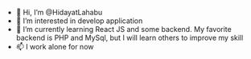 - 👋 Hi, I’m @HidayatLahabu
- 👀 I’m interested in develop application 
- 🌱 I’m currently learning React JS and some backend. My favorite backend is PHP and MySql, but I will learn others to improve my skill
- 📫 I work alone for now

<!---
HidayatLahabu/HidayatLahabu is a ✨ special ✨ repository because its `README.md` (this file) appears on your GitHub profile.
You can click the Preview link to take a look at your changes.
--->
